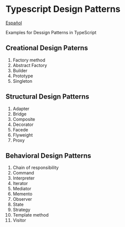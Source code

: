 # Typescript Design Patterns
[Español](README-es.md)

Examples for Dessign Patterns in TypeScript

## Creational Design Paterns

1. Factory method
1. Abstract Factory
1. Builder
1. Prototype
1. Singleton

## Structural Design Patterns

1. Adapter
1. Bridge
1. Composite
1. Decorator
1. Facede
1. Flyweight
1. Proxy

## Behavioral Design Patterns

1. Chain of responsibility
1. Command
1. Interpreter
1. Iterator
1. Mediator
1. Memento
1. Observer
1. State
1. Strategy
1. Template method
1. Visitor
